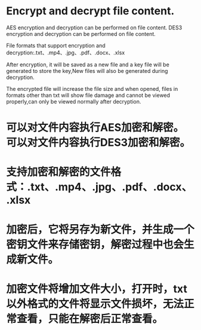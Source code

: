 # Encrypt and decrypt file content.

AES encryption and decryption can be performed on file content.
DES3 encryption and decryption can be performed on file content.

File formats that support encryption and decryption:.txt、.mp4、.jpg、.pdf、.docx、.xlsx

After encryption, it will be saved as a new file and a key file will be generated to store the key,New files will also be generated during decryption.

The encrypted file will increase the file size and when opened, files in formats other than txt will show file damage and cannot be viewed properly,can only be viewed normally after decryption.

# 可以对文件内容执行AES加密和解密。可以对文件内容执行DES3加密和解密。
# 支持加密和解密的文件格式：.txt、.mp4、.jpg、.pdf、.docx、.xlsx
# 加密后，它将另存为新文件，并生成一个密钥文件来存储密钥，解密过程中也会生成新文件。
# 加密文件将增加文件大小，打开时，txt以外格式的文件将显示文件损坏，无法正常查看，只能在解密后正常查看。

